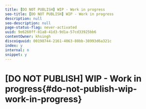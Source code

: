```yaml
---
title: [DO NOT PUBLISH] WIP - Work in progress
seo-title: [DO NOT PUBLISH] WIP - Work in progress
description: null
seo-description: null
page-status-flag: never-activated
uuid: 9e6260ff-81a8-41d3-9d1a-57cd33925bb6
contentOwner: khsingh
discoiquuid: 00198744-2161-4063-80bb-38993d6a321c
index: y
internal: n
snippet: y
---
```


# [DO NOT PUBLISH] WIP - Work in progress{#do-not-publish-wip-work-in-progress}

